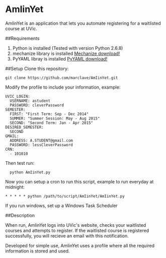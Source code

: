 AmIinYet
========

AmIinYet is an application that lets you automate registering for a waitlisted course at UVic.

##Requirements

1. Python is installed (Tested with version Python 2.6.8)
2. mechanize library is installed [Mechanize download!](http://wwwsearch.sourceforge.net/mechanize/download.html)
3. PyYAML libray is installed [PyYAML download!](pyyaml.org/wiki/PyYAML)

##Setup
Clone this repository:
```
git clone https://github.com/marclave/AmIinYet.git
```
Modify the profile to include your information, example:
```
UVIC_LOGIN:
  USERNAME: astudent
  PASSWORD: cleverPassword
SEMESTER:
  FIRST: "First Term: Sep - Dec 2014"
  SUMMER: "Summer Session: May - Aug 2015"
  SECOND: "Second Term: Jan - Apr 2015"
DESIRED_SEMESTER:
  SECOND
GMAIL:
  ADDRESS: A.STUDENT@gmail.com
  PASSWORD: lessCleverPassword
CRN:
  - 101010
```

Then test run:
```
  python AmIinYet.py
```
Now you can setup a cron to run this script, example to run everyday at midnight:
```
* * * * * python /path/to/script/AmIinYet/AmIinYet.py
```
If you run windows, set up a Windows Task Scheduler
 
##Description

When run, AmIinYet logs into UVic's website, checks your waitlisted courses and attempts to register. If the waitlisted course is registered successfully, you will recieve an email with this notification.

Developed for simple use, AmIinYet uses a profile where all the required information is stored and used.
